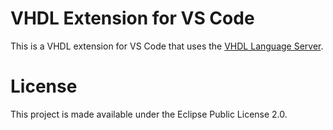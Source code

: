 # VHDL Extension for VS Code

This is a VHDL extension for VS Code that uses the [VHDL Language Server].

# License

This project is made available under the Eclipse Public License 2.0.

[VHDL Language Server]:https://github.com/denisvasilik/eccelerators-vhdl-ls